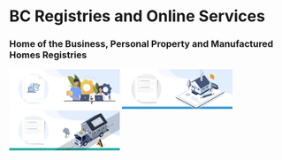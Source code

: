 # BC Registries and Online Services


### Home of the Business, Personal Property and Manufactured Homes Registries


<img alt="Business Registry Image" src="images/businessregistry.png" width="200">

<img alt="Personal Property Registry Image" src="images/propertyvisual.png" width="200">

<img alt="Manufactured Homes Registry Image" src="images/manufacturedvisual.png" width="200">
